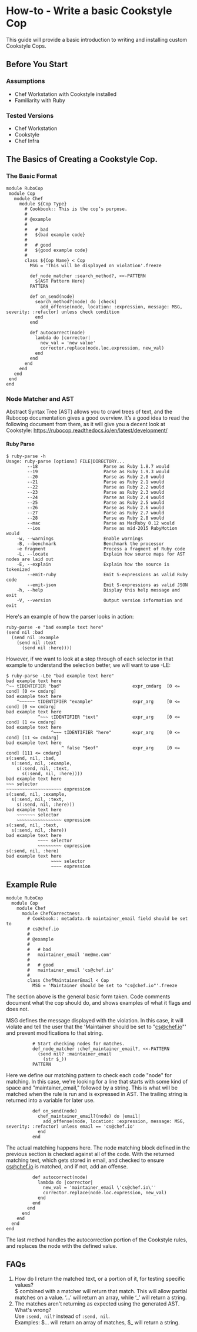 # How-to - Write a basic Cookstyle Cop

This guide will provide a basic introduction to writing and installing custom Cookstyle Cops.

## Before You Start

### Assumptions

* Chef Workstation with Cookstyle installed
* Familiarity with Ruby

### Tested Versions

* Chef Workstation
* Cookstyle
* Chef Infra

## The Basics of Creating a Cookstyle Cop.

### The Basic Format
```
module RuboCop
 module Cop
   module Chef
     module ${Cop Type}
       # Cookbook:: This is the cop’s purpose.
       #
       # @example
       #
       #   # bad
       #   ${bad example code}
       #
       #   # good
       #   ${good example code}
       #
       class ${Cop Name} < Cop
         MSG = 'This will be displayed on violation'.freeze
 
         def_node_matcher :search_method?, <<-PATTERN
           ${AST Pattern Here}
         PATTERN
 
         def on_send(node)
           search_method?(node) do |check|
             add_offense(node, location: :expression, message: MSG, severity: :refactor) unless check condition
           end
         end
 
         def autocorrect(node)
           lambda do |corrector|
             new_val = 'new value'
             corrector.replace(node.loc.expression, new_val)
           end
         end
       end
     end
   end
 end
end
```

### Node Matcher and AST

Abstract Syntax Tree (AST) allows you to crawl trees of text, and the Rubocop documentation gives a good overview. It’s a good idea to read the following document from them, as it will give you a decent look at Cookstyle:
https://rubocop.readthedocs.io/en/latest/development/

#### Ruby Parse
```
$ ruby-parse -h
Usage: ruby-parse [options] FILE|DIRECTORY...
        --18                         Parse as Ruby 1.8.7 would
        --19                         Parse as Ruby 1.9.3 would
        --20                         Parse as Ruby 2.0 would
        --21                         Parse as Ruby 2.1 would
        --22                         Parse as Ruby 2.2 would
        --23                         Parse as Ruby 2.3 would
        --24                         Parse as Ruby 2.4 would
        --25                         Parse as Ruby 2.5 would
        --26                         Parse as Ruby 2.6 would
        --27                         Parse as Ruby 2.7 would
        --28                         Parse as Ruby 2.8 would
        --mac                        Parse as MacRuby 0.12 would
        --ios                        Parse as mid-2015 RubyMotion would
    -w, --warnings                   Enable warnings
    -B, --benchmark                  Benchmark the processor
    -e fragment                      Process a fragment of Ruby code
    -L, --locate                     Explain how source maps for AST nodes are laid out
    -E, --explain                    Explain how the source is tokenized
        --emit-ruby                  Emit S-expressions as valid Ruby code
        --emit-json                  Emit S-expressions as valid JSON
    -h, --help                       Display this help message and exit
    -V, --version                    Output version information and exit
```
Here's an example of how the parser looks in action:
```
ruby-parse -e "bad example text here"
(send nil :bad
  (send nil :example
    (send nil :text
      (send nil :here))))
```
However, if we want to look at a step through of each selector in that example to understand the selection better, we will want to use -LE:
```
$ ruby-parse -LEe "bad example text here"
bad example text here   
^~~ tIDENTIFIER "bad"                           expr_cmdarg  [0 <= cond] [0 <= cmdarg] 
bad example text here   
    ^~~~~~~ tIDENTIFIER "example"               expr_arg     [0 <= cond] [0 <= cmdarg] 
bad example text here   
            ^~~~ tIDENTIFIER "text"             expr_arg     [0 <= cond] [1 <= cmdarg] 
bad example text here   
                 ^~~~ tIDENTIFIER "here"        expr_arg     [0 <= cond] [11 <= cmdarg] 
bad example text here   
                     ^ false "$eof"             expr_arg     [0 <= cond] [111 <= cmdarg] 
s(:send, nil, :bad,
  s(:send, nil, :example,
    s(:send, nil, :text,
      s(:send, nil, :here))))
bad example text here
~~~ selector                    
~~~~~~~~~~~~~~~~~~~~~ expression
s(:send, nil, :example,
  s(:send, nil, :text,
    s(:send, nil, :here)))
bad example text here
    ~~~~~~~ selector            
    ~~~~~~~~~~~~~~~~~ expression
s(:send, nil, :text,
  s(:send, nil, :here))
bad example text here
            ~~~~ selector       
            ~~~~~~~~~ expression
s(:send, nil, :here)
bad example text here
                 ~~~~ selector  
                 ~~~~ expression
```
## Example Rule
```
module RuboCop
  module Cop
    module Chef
      module ChefCorrectness
        # Cookbook:: metadata.rb maintainer_email field should be set to
        # cs@chef.io
        #
        # @example
        #
        #   # bad
        #   maintainer_email 'me@me.com'
        #
        #   # good
        #   maintainer_email 'cs@chef.io'
        #
        class ChefMaintainerEmail < Cop
          MSG = 'Maintainer should be set to "cs@chef.io"'.freeze
```
The section above is the general basic form taken. Code comments document what the cop should do, and shows examples of what it flags and does not.

MSG defines the message displayed with the violation. In this case, it will violate and tell the user that the 'Maintainer should be set to "cs@chef.io"' and prevent modifications to that string. 
```
          # Start checking nodes for matches.
          def_node_matcher :chef_maintainer_email?, <<-PATTERN
            (send nil? :maintainer_email
              (str $_))
          PATTERN
```
Here we define our matching pattern to check each code "node" for matching. In this case, we're looking for a line that starts with some kind of space and "maintainer_email," followed by a string. This is what will be matched when the rule is run and is expressed in AST. The trailing string is returned into a variable for later use.
```
          def on_send(node)
            chef_maintainer_email?(node) do |email|
              add_offense(node, location: :expression, message: MSG, severity: :refactor) unless email == 'cs@chef.io'
            end
          end
```
The actual matching happens here. The node matching block defined in the previous section is checked against all of the code. With the returned matching text, which gets stored in email, and checked to ensure cs@chef.io is matched, and if not, add an offense.
```
          def autocorrect(node)
            lambda do |corrector|
              new_val = 'maintainer_email \'cs@chef.io\''
              corrector.replace(node.loc.expression, new_val)
            end
          end
        end
      end
    end
  end
end
```
The last method handles the autocorrection portion of the Cookstyle rules, and replaces the node with the defined value. 
## FAQs
1. How do I return the matched text, or a portion of it, for testing specific values?<br />
$ combined with a matcher will return that match. This will allow partial matches on a value. ‘…’ will return an array, while ‘_’ will return a string.
2. The matches aren't returning as expected using the generated AST. What's wrong?<br /> 
Use `:send, nil?` instead of `:send, nil`.<br /> 
Examples: $... will return an array of matches, $_ will return a string.
